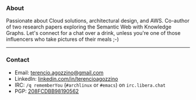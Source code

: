### About

Passionate about Cloud solutions, architectural design, and AWS. Co-author of
two research papers exploring the Semantic Web with Knowledge Graphs. Let's
connect for a chat over a drink, unless you're one of those influencers who take
pictures of their meals ;-)

---

### Contact

- Email: [terencio.agozzino@gmail.com](mailto:terencio.agozzino@gmail.com)
- LinkedIn: [linkedin.com/in/terencioagozzino](https://www.linkedin.com/in/terencioagozzino/)
- IRC: `/q rememberYou` (`#archlinux` or `#emacs`) on `irc.libera.chat`
- PGP: [208FCDBB98190562](https://raw.githubusercontent.com/rememberYou/rememberYou/master/publickey.txt)
